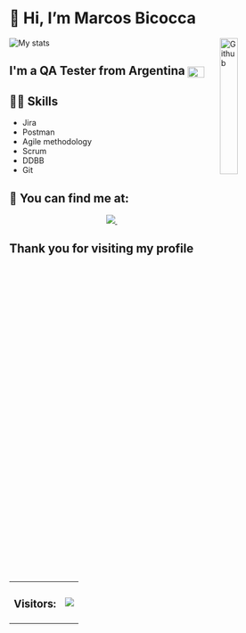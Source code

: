 # 👋 Hi, I’m Marcos Bicocca

  <img width="25%" align="right" alt="Github" src="https://camo.githubusercontent.com/bb27b9c1df90df738e91a54665d3adb08f60583fad2f266ffbde14508e6dc918/68747470733a2f2f692e70696e696d672e636f6d2f6f726967696e616c732f65342f32362f37302f65343236373032656466383734623138316163656431653266613563366364652e676966" />
  
  ![My stats](https://github-readme-stats.vercel.app/api?username=marcosBicocca&count_private=true&show_icons=true&theme=radical)
    
<h2>
  I'm a QA Tester from Argentina
  <img src="https://upload.wikimedia.org/wikipedia/commons/1/1a/Flag_of_Argentina.svg" alt="Bandera de Argentina" width="30" height="20" align="center">
</h2>

## 💪🏼 Skills
- Jira
- Postman
- Agile methodology
- Scrum
- DDBB
- Git

## 👀 You can find me at:
<p align='center'>  
  <a href="https://www.linkedin.com/in/marcos-bicocca-4b1059279/">
    <img src="https://img.shields.io/badge/linkedin-%230077B5.svg?&style=for-the-badge&logo=linkedin&logoColor=white" />
  </a>&nbsp;&nbsp;
</p>

 <h2> Thank you for visiting my profile </h2>                                                                                                                      
 <table>
        <tr>
             <td><h3> Visitors: </h3></td>
             <td><img src="https://profile-counter.glitch.me/marcosBicocca/count.svg"></td>                                                                     
        </tr>                                                                                             
 </table>
